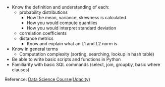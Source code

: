* Know the definition and understanding of each:
   * probability distributions
       * How the mean, variance, skewness is calculated
       * How you would compute quantiles
       * How you would interpret standard deviation
   * correlation coefficients
   * distance metrics
       * Know and explain what an L1 and L2 norm is
* Know in general terms
   * Computation complexity (sorting, searching, lookup in hash table)
* Be able to write basic scripts and functions in Python
* Familiarity with basic SQL commands (select, join, groupby, basic where clauses)

Reference: [Data Science Course(Udacity)](https://www.youtube.com/watch?v=Cgm3r-G0cMQ&list=PLAwxTw4SYaPk41og7PER4HBpGciPw6n3x)
